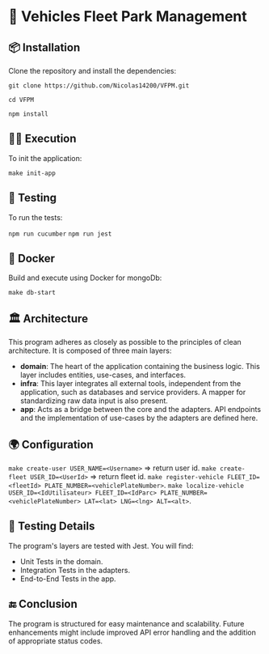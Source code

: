 # 🚀 Vehicles Fleet Park Management

## 📦 Installation

Clone the repository and install the dependencies:

    git clone https://github.com/Nicolas14200/VFPM.git

    cd VFPM

    npm install

## 🏃‍♂️ Execution

To init the application:

`make init-app`

## 🧪 Testing

To run the tests:

`npm run cucumber`
`npm run jest`

## 🐳 Docker

Build and execute using Docker for mongoDb:

`make db-start`

## 🏛️ Architecture

This program adheres as closely as possible to the principles of clean architecture. It is composed of three main layers:

- **domain**: The heart of the application containing the business logic. This layer includes entities, use-cases, and interfaces.
- **infra**: This layer integrates all external tools, independent from the application, such as databases and service providers. A mapper for standardizing raw data input is also present.
- **app**: Acts as a bridge between the core and the adapters. API endpoints and the implementation of use-cases by the adapters are defined here.

## 🌍 Configuration

`make create-user USER_NAME=<Username>` => return user id.
`make create-fleet USER_ID=<UserId>` => return fleet id.
`make register-vehicle FLEET_ID=<fleetId> PLATE_NUMBER=<vehiclePlateNumber>`.
`make localize-vehicle USER_ID=<IdUtilisateur> FLEET_ID=<IdParc> PLATE_NUMBER=<vehiclePlateNumber> LAT=<lat> LNG=<lng> ALT=<alt>`.

## 🧐 Testing Details

The program's layers are tested with Jest. You will find:

- Unit Tests in the domain.
- Integration Tests in the adapters.
- End-to-End Tests in the app.

## 🔚 Conclusion

The program is structured for easy maintenance and scalability. Future enhancements might include improved API error handling and the addition of appropriate status codes.
